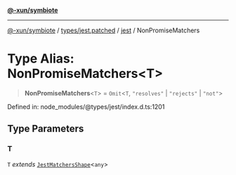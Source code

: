 [**@-xun/symbiote**](../../../../../README.md)

***

[@-xun/symbiote](../../../../../README.md) / [types/jest.patched](../../../README.md) / [jest](../README.md) / NonPromiseMatchers

# Type Alias: NonPromiseMatchers\<T\>

> **NonPromiseMatchers**\<`T`\> = `Omit`\<`T`, `"resolves"` \| `"rejects"` \| `"not"`\>

Defined in: node\_modules/@types/jest/index.d.ts:1201

## Type Parameters

### T

`T` *extends* [`JestMatchersShape`](JestMatchersShape.md)\<`any`\>
